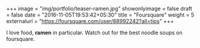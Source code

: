 +++
image = "img/portfolio/teaser-ramen.jpg"
showonlyimage = false
draft = false
date = "2016-11-05T19:53:42+05:30"
title = "Foursquare"
weight = 5
externalurl = "https://foursquare.com/user/68992242?all=tips"
+++

I love food, **ramen** in particular. Watch out for the best noodle soups on foursquare.
<!--more-->
